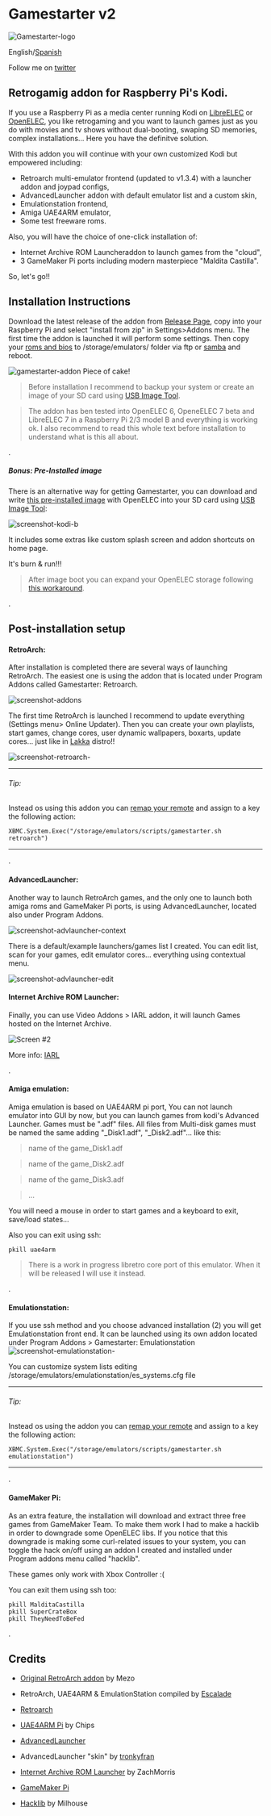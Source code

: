 # Gamestarter v2
![Gamestarter-logo](https://raw.githubusercontent.com/bite-your-idols/script.gamestarter/master/resources/media/gamestarter-logo.jpg)

English/[Spanish](https://github.com/bite-your-idols/gamestarter-openelec/blob/master/README-ES.md)

Follow me on [twitter](https://twitter.com/bite_your_idols)

## Retrogamig addon for Raspberry Pi's Kodi.

If you use a Raspberry Pi as a media center running Kodi on [LibreELEC](https://libreelec.tv/) or [OpenELEC](http://openelec.tv/), you like retrogaming and you want to launch games just as you do with movies and tv shows without dual-booting, swaping SD memories, complex installations... Here you have the definitve solution.

With this addon you will continue with your own customized Kodi but empowered including: 
- Retroarch multi-emulator frontend (updated to v1.3.4) with a launcher addon and joypad configs,
- AdvancedLauncher addon with default emulator list and a custom skin,
- Emulationstation frontend,
- Amiga UAE4ARM emulator,
- Some test freeware roms.

Also, you will have the choice of one-click installation of:
- Internet Archive ROM Launcheraddon to launch games from the "cloud",
- 3 GameMaker Pi ports including modern masterpiece "Maldita Castilla".

So, let's go!!


## Installation Instructions
Download the latest release of the addon from [Release Page](), copy into your Raspberry Pi and select "install from zip" in Settings>Addons menu. The first time the addon is launched it will perform some settings. Then copy your [roms and bios](https://github.com/libretro/Lakka/wiki/ROMs-and-BIOSes) to /storage/emulators/ folder via ftp or [samba](http://wiki.openelec.tv/index.php/Accessing_Samba_Shares) and reboot.


![gamestarter-addon](https://raw.githubusercontent.com/bite-your-idols/script.gamestarter/master/resources/media/screenshot000.png)
Piece of cake!

>Before installation I recommend to backup your system or create an image of your SD card using [USB Image Tool](http://www.alexpage.de/usb-image-tool/).

>The addon has ben tested into OpenELEC 6, OpeneELEC 7 beta and LibreELEC 7 in a Raspberry Pi 2/3 model B and everything is working ok. I also recommend to read this whole text before installation to understand what is this all about.

.




##### Bonus: Pre-Installed image 
There is an alternative way for getting Gamestarter, you can download and write [this pre-installed image](https://goo.gl/l9X3rC) with OpenELEC into your SD card using [USB Image Tool](http://www.alexpage.de/usb-image-tool/): 



![screenshot-kodi-b](https://github.com/bite-your-idols/gamestarter-openelec/raw/master/assets/screenshot-kodi-b.png)

It includes some extras like custom splash screen and addon shortcuts on home page.

It's burn & run!!!

>After image boot you can expand your OpenELEC storage following [this workaround](forum.kodi.tv/showthread.php?tid=230353&pid=2166080#pid2166080).

.



## Post-installation setup

#### RetroArch:

After installation is completed there are several ways of launching RetroArch. The easiest one is using the addon that is located under Program Addons called Gamestarter: Retroarch. 

![screenshot-addons](https://github.com/bite-your-idols/gamestarter-openelec/raw/master/assets/screenshot-addons.png)

The first time RetroArch is launched I recommend to update everything (Settings menu> Online Updater). Then you can create your own playlists, start games, change cores, user dynamic wallpapers, boxarts, update cores... just like in [Lakka](http://www.lakka.tv/) distro!!

![screenshot-retroarch-](https://github.com/bite-your-idols/gamestarter-openelec/raw/master/assets/screenshot-retroarch.gif)


***
###### Tip:
Instead os using this addon you can [remap your remote](http://kodi.wiki/view/HOW-TO:Modify_keymaps) and assign to a key the following action:
```
XBMC.System.Exec("/storage/emulators/scripts/gamestarter.sh retroarch")
```
***

.

#### AdvancedLauncher:

Another way to launch RetroArch games, and the only one to launch both amiga roms and GameMaker Pi ports, is using AdvancedLauncher, located also under Program Addons.


![screenshot-advlauncher-context](https://github.com/bite-your-idols/gamestarter-openelec/raw/master/assets/screenshot-advlauncher-context.png)


There is a default/example launchers/games list I created. You can edit list, scan for your games, edit emulator cores... everything using contextual menu.


![screenshot-advlauncher-edit](https://github.com/bite-your-idols/gamestarter-openelec/raw/master/assets/screenshot-advlauncher-edit.png)


#### Internet Archive ROM Launcher:

Finally, you can use Video Addons > IARL addon, it will launch Games hosted on the Internet Archive. 

![Screen #2](https://raw.githubusercontent.com/zach-morris/plugin.program.iarl/master/support/media/screen2.jpg)

More info: [IARL](https://github.com/zach-morris/plugin.program.iarl/wiki)

.

#### Amiga emulation:

Amiga emulation is based on UAE4ARM pi port, You can not launch emulator into GUI by now, but you can launch games from kodi's Advanced Launcher. Games must be ".adf" files. All files from Multi-disk games must be named the same adding "_Disk1.adf", "_Disk2.adf"... like this:
> name of the game_Disk1.adf

> name of the game_Disk2.adf

> name of the game_Disk3.adf

> ...

You will need a mouse in order to start games and a keyboard to exit, save/load states...

Also you can exit using ssh:
```
pkill uae4arm
```
> There is a work in progress libretro core port of this emulator. When it will be released I will use it instead.

.

#### Emulationstation:
If you use ssh method and you choose advanced installation (2) you will get Emulationstation front end. It can be launched using its own addon located under Program Addons > Gamestarter: Emulationstation
![screenshot-emulationstation-](https://github.com/bite-your-idols/gamestarter-openelec/raw/master/assets/screenshot-emulationstation.png)

You can customize system lists editing /storage/emulators/emulationstation/es_systems.cfg file

***
###### Tip:
Instead os using the addon you can [remap your remote](http://kodi.wiki/view/HOW-TO:Modify_keymaps) and assign to a key the following action:
```
XBMC.System.Exec("/storage/emulators/scripts/gamestarter.sh emulationstation")
```
***

.


#### GameMaker Pi:
As an extra feature, the installation will download and extract three free games from GameMaker Team. To make them work I had to make a hacklib in order to downgrade some OpenELEC libs. If you notice that this downgrade is making some curl-related issues to your system, you can toggle the hack on/off using an addon I created and installed under Program addons menu called "hacklib".

These games only work with Xbox Controller :(

You can exit them using ssh too:
```
pkill MalditaCastilla
pkill SuperCrateBox
pkill TheyNeedToBeFed
```

.



## Credits

- [Original RetroArch addon](http://openelec.tv/forum/128-addons/72972-retroarch-addon-arm-rpi) by Mezo

- RetroArch, UAE4ARM & EmulationStation compiled by [Escalade](http://openelec.tv/forum/124-raspberry-pi/80543-raspberry-pi2-3-openelec-7-0-kodi-16-0-retroarch)

- [Retroarch](http://www.libretro.com/)

- [UAE4ARM Pi](https://www.raspberrypi.org/forums/viewtopic.php?t=110488) by Chips

- [AdvancedLauncher](https://github.com/edwtjo/advanced-launcher)

- AdvancedLauncher "skin" by [tronkyfran](https://github.com/HerbFargus/es-theme-tronkyfran)

- [Internet Archive ROM Launcher](https://github.com/zach-morris/plugin.program.iarl) by ZachMorris

- [GameMaker Pi](http://yoyogames.com/pi)

- [Hacklib](http://forum.kodi.tv/showthread.php?pid=1481392#pid1481392) by Milhouse






